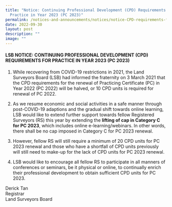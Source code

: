 ```yaml
---
title: "Notice: Continuing Professional Development (CPD) Requirements for
  Practice in Year 2023 (PC 2023)"
permalink: /notices-and-announcements/notices/notice-CPD-requirements-for-PC2023/
date: 2022-09-30
layout: post
description: ""
image: ""
---
```


#### **LSB NOTICE: CONTINUING PROFESSIONAL DEVELOPMENT (CPD) REQUIREMENTS FOR PRACTICE IN YEAR 2023 (PC 2023)**

1. While recovering from COVID-19 restrictions in 2021, the Land Surveyors Board (LSB) had informed the fraternity on 3 March 2021 that the CPD requirements for the renewal of Practicing Certificate (PC) in Year 2022 (PC 2022) will be halved, or 10 CPD units is required for renewal of PC 2022.<br>




2. As we resume economic and social activities in a safe manner through post-COVID-19 adaptions and the gradual shift towards online learning, LSB would like to extend further support towards fellow Registered Surveyors (RS) this year by extending the **lifting of cap in Category C for PC 2023**, which includes online e-learning/webinars. In other words, there shall be no cap imposed in Category C for PC 2023 renewal.<br>




3.  However, fellow RS will still require a minimum of 20 CPD units for PC 2023 renewal and those who have a shortfall of CPD units previously will still need to make-up for the lack of CPD units for PC 2023 renewal.<br>





4. LSB would like to encourage all fellow RS to participate in all manners of conferences or seminars, be it physical or online, to continually enrich their professional development to obtain sufficient CPD units for PC 2023.<br>



Derick Tan <br>
Registrar<br>
Land Surveyors Board